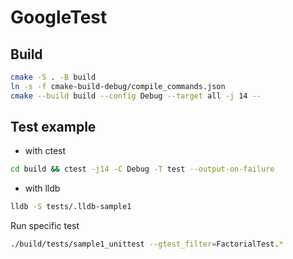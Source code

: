 # GoogleTest

## Build

```sh
cmake -S . -B build
ln -s -f cmake-build-debug/compile_commands.json
cmake --build build --config Debug --target all -j 14 --
```

## Test example

- with ctest

```sh
cd build && ctest -j14 -C Debug -T test --output-on-failure
```

- with lldb

```sh
lldb -S tests/.lldb-sample1
```

Run specific test

```sh
./build/tests/sample1_unittest --gtest_filter=FactorialTest.*
```
